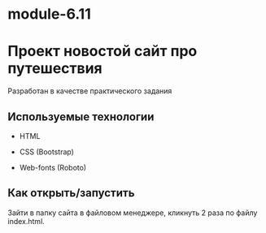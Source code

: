 # module-6.11
# Проект новостой сайт про путешествия

Разработан в качестве практического задания

## Используемые технологии

* HTML

* CSS (Bootstrap)

* Web-fonts (Roboto)

## Как открыть/запустить

Зайти в папку сайта в файловом менеджере, кликнуть 2 раза по файлу index.html.